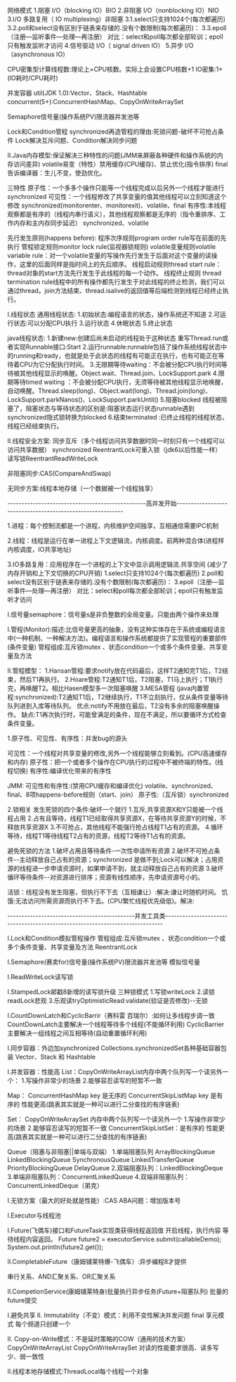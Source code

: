 
网络模式
1.阻塞 I/O（blocking IO）BIO
2.非阻塞 I/O（nonblocking IO）NIO
3.I/O 多路复用（ IO multiplexing）非阻塞
   3.1.select只支持1024个(每次都遍历)
   3.2.poll和select没有区别于链表来存储的.没有个数限制(每次都遍历)：
   3.3.epoll（注册—监听事件—处理—再注册） 对比：select和poll每次都全部轮训；epoll只有触发监听才访问
4.信号驱动 I/O（ signal driven IO）
5.异步 I/O（asynchronous IO）


CPU密集型计算线程数:理论上=CPU核数。实际上会设置CPU核数+1
IO密集:1+(IO耗时/CPU耗时)

并发容器
util(JDK 1.0):Vector、Stack、Hashtable
concurrent(5+):ConcurrentHashMap、CopyOnWriteArraySet


Semaphore信号量(操作系统PV)限流器并发池等

Lock和Condition管程
synchronized再造管程的理由:死锁问题-破坏不可抢占条件
Lock解决互斥问题、Condition解决同步问题


 

II.Java内存模型:保证解决三种特性的问题(JMM来屏蔽各种硬件和操作系统的内存访问差异)
volatile易变（特性）禁用缓存(CPU缓存)、禁止优化(指令排序)
final告诉编译器：生儿不变，使劲优化。



三特性
原子性：一个多多个操作只能等一个线程完成以后另外一个线程才能进行  synchronized
可见性：一个线程修改了共享变量的值其他线程可以立刻知道这个修改  synchronized(monitorenter、monitorexit)、volatile、final
有序性:本线程观察都是有序的（线程内串行语义），其他线程观察都是无序的（指令重排序、工作内存和主内存同步延迟） synchronized、volatile


先行发生原则(happens before):
程序次序规则program order rule写在前面的先执行
管程锁定规则monitor lock rule(监视器锁规则) 
volatile变量规则volatile variable rule：对一个volatile变量的写操作先行发生于后面对这个变量的读操作，这里的后面同样是指时间上的先后顺序。
线程启动规则thread start rule：thread对象的start方法先行发生于此线程的每一个动作。
线程终止规则 thread termination rule线程中的所有操作都先行发生于对此线程的终止检测，我们可以通过thread。join方法结束、thread.isalive的返回值等后端检测到线程已经终止执行。



 I.线程状态
通用线程状态:
1.初始状态:编程语言的状态，操作系统还不知道
2.可运行状态:可以分配CPU执行
3.运行状态
4.休眠状态
5.终止状态

java线程状态:
1.新建new:创建后尚未启动的线程处于这种状态 重写Thread.run或者实现Runnable接口:Start
2.运行runnable:runnable包括了操作系统线程状态中的running和ready，也就是处于此状态的线程有可能正在执行，也有可能正在等待着CPU为它分配执行时间。
3.无限期等待waiting：不会被分配CPU执行时间等待被其他线程显示的唤醒。Object.wait、Thread.join、LockSupport.park
4.限期等待timed waiting ：不会被分配CPU执行，无须等待被其他线程显示地唤醒，自动唤醒。Thread.sleep(long)、Object.wait(long)、Thread.join(long)、LockSupport.parkNanos()、LockSupport.parkUntil()
5.阻塞blocked 线程被阻塞了，阻塞状态与等待状态的区别是:阻塞状态运行状态runnable遇到synchronized隐式锁转换为blocked
6.结束terminated :已终止线程的线程状态，线程已经结束执行。



II.线程安全方案:
同步互斥（多个线程访问共享数据时同一时刻只有一个线程可以访问共享数据） synchronized ReentrantLock可重入锁（jdk6以后性能一样） 读写锁ReentrantReadWriteLock

非阻塞同步:CAS(CompareAndSwap)

无同步方案:线程本地存储（一个数据被一个线程独享）




-------------------------------------------------高并发开始-----------------------------------------------------------


1.进程：每个控制流都是一个进程，内核维护空间独享，互相通信需要IPC机制

2.线程：线程是运行在单一进程上下文逻辑流，内核调度。前两种混合体(进程样内核调度，IO共享地址)


3.IO多路复用：应用程序在一个进程的上下文中显示调用逻辑流.共享空间 (减少了内存开销和上下文切换的CPU开销)
1.select只支持1024个(每次都遍历)
2.poll和select没有区别于链表来存储的.没有个数限制(每次都遍历)：
3.epoll（注册—监听事件—处理—再注册） 对比：select和poll每次都全部轮训；epoll只有触发监听才访问







I.信号量semaphore：信号量s是非负整数的全局变量。只能由两个操作来处理

I.管程(Monitor):描述:比信号量更高的抽象，没有这种实体存在于系统或编程语言中(一种机制、一种解决方法)。编程语言和操作系统都提供了实现管程的重要部件(条件变量)
管程组成:互斥锁mutex 、状态condition一个或多个条件变量、共享变量及方法

II.管程模型：
1.Hansan管程:要求notify放在代码最后，这样T2通知完T1后，T2结束，然后T1再执行。
2.Hoare管程:T2通知T1后，T2阻塞，T1马上执行；T1执行完，再唤醒T2。相比Hasen模型多一次阻塞唤醒
3.MESA管程 (java内置管程:synchronized):T2通知T1后，T2继续执行，T1不立刻执行，仅从条件变量等待队列进到入库等待队列。
优点:notify不用放在最后，T2没有多余的阻塞唤醒操作。
缺点:T1再次执行时，可能曾满足的条件，现在不满足，所以要循环方式检查条件变量。











1.原子性、可见性、有序性：并发bug的源头

可见性：一个线程对共享变量的修改,另外一个线程能够立刻看到。(CPU高速缓存和内存)
原子性：把一个或者多个操作在CPU执行的过程中不被终端的特性。(线程切换)
有序性:编译优化带来的有序性



JMM:
可见性和有序性:(禁用CPU缓存和编译优化) volatile、synchronized、final、8项happens-before规则（start、join）
原子性:（互斥锁）synchronized



2.锁相关
发生死锁的四个条件:破坏一个就行
1.互斥,共享资源X和Y只能被一个线程占用
2.占有且等待，线程T1已经取得共享资源X，在等待共享资源Y的时候，不释放共享资源X
3.不可抢占，其他线程不能强行抢占线程T1占有的资源。
4.循环等待，线程T1等待线程T2占有的资源，线程T2等待T1占有的资源。


避免死锁的方法
1.破坏占用且等待条件-一次性申请所有资源
2.破坏不可抢占条件--主动释放自己占有的资源；synchronized 是做不到;Lock可以解决；占用资源的线程进一步申请资源时，如果申请不到，就主动释放自己占有的资源
3.破坏循环等待条件--对资源进行排序；资源有线性顺序，先申请资源号小的。


活锁：线程没有发生阻塞，但执行不下去（互相谦让）:解决:谦让时随机时间。
饥饿:无法访问所需资源而执行不下去。(CPU繁忙线程优先级低)。解决:




---------------------------------------------并发工具类-----------------------------------------------------------------------------



I.Lock和Condition模拟管程操作
管程组成:互斥锁mutex 、状态condition一个或多个条件变量、共享变量及方法
ReentrantLock



I.Semaphore(赛卖for)信号量(操作系统PV)限流器并发池等
模拟信号量


I.ReadWriteLock读写锁

I.StampedLock邮戳8新增的读写锁升级
三种锁模式
1.写锁writeLock
2.读锁readLock悲观
3.乐观读tryOptimisticRead:validate(验证是否修改)--无锁


I.CountDownLatch和CyclicBarrir（赛科雷 百瑞尔）:如何让多线程步调一致
CountDownLatch主要解决一个线程等待多个线程(不能循环利用)
CyclicBarrier主要解决一组线程之间互相等待(自动重置循环利用)



I.同步容器：外边加synchronized
Collections.synchronizedSet各种基础容器包装
Vector、Stack 和 Hashtable

I.并发容器：性能高
List：CopyOnWriteArrayList内存中两个队列写一个读另外一个：
1.写操作非常少的场景 
2.能够容忍读写的短暂不一致

Map：
ConcurrentHashMap  key 是无序的
ConcurrentSkipListMap  key 是有序的 性能更高(跳表其实就是一种可以进行二分查找的有序链表)

Set：
CopyOnWriteArraySet 内存中两个队列写一个读另外一个
1.写操作非常少的场景
2.能够容忍读写的短暂不一致
ConcurrentSkipListSet：是有序的 性能更高(跳表其实就是一种可以进行二分查找的有序链表)


Queue（阻塞与非阻塞||单端与双端）
1.单端阻塞队列 ArrayBlockingQueue LinkedBlockingQueue SynchronousQueue LinkedTransferQueue PriorityBlockingQueue DelayQueue
2.双端阻塞队列：LinkedBlockingDeque
3.单端非阻塞队列：ConcurrentLinkedQueue
4.双端非阻塞队列：ConcurrentLinkedDeque（弟克）


I.无锁方案（最大的好处就是性能）:CAS
ABA问题：增加版本号


I.Executor与线程池


I.Future(飞偶车)接口和FutureTask实现类获得线程返回值
开启线程，执行内容 等待线程内容返回。
  Future future2 = executorService.submit(callableDemo);
  System.out.println(future2.get());

II.CompletableFuture（康姆铺莱特爆-飞偶车）:异步编程8才提供

串行关系、AND汇聚关系、OR汇聚关系

II.CompetionService(康姆铺莱特身)批量执行异步任务(Future+阻塞队列)
批量的future提交


I.避免共享
II. Immutability（不变）模式：利用不变性解决并发问题
final
享元模式 每个频道只创建一个



II. Copy-on-Write模式：不是延时策略的COW（通用的技术方案）
CopyOnWriteArrayList
CopyOnWriteArraySet
对读的性能要求很高、读多写少、弱一致性

II.线程本地存储模式:ThreadLocal每个线程一个对象



